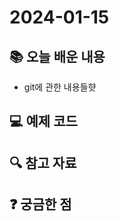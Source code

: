 # 2024-01-15

## 📚 오늘 배운 내용
- git에 관한 내용들햣

## 💻 예제 코드
<!-- 실습한 코드나 예제를 추가 -->

## 🔍 참고 자료

## ❓ 궁금한 점
